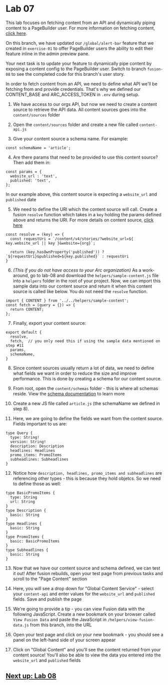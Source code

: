 # Lab 07
This lab focuses on fetching content from an API and dynamically piping content to a PageBuilder user.  For more information on fetching content, [click here](https://redirector.arcpublishing.com/alc/arc-products/pagebuilder/fusion/documentation/recipes/fetching-content.md?version=2.7).

On this branch, we have updated our `/global/alert-bar` feature that we created in `exercise-01` to offer PageBuilder users the ability to edit their feature inline in the admin preview pane.

Your next task is to update your feature to dynamically pipe content by exposing a content config to the PageBuilder user. Switch to branch `fusion-08` to see the completed code for this branch's user story.

In order to fetch content from an API, we need to define what API we'll be fetching from and provide credentials. That's why we defined our CONTENT_BASE and ARC_ACCESS_TOKEN in `.env` during setup. 

1. We have access to our orgs API, but now we need to create a content source to retrieve the API data. All content sources goes into the `content/sources` folder

2. Open the `content/sources` folder and create a new file called `content-api.js`

3. Give your content source a schema name. For example:
```
const schemaName = 'article';
```

4. Are there params that need to be provided to use this content source? Then add them in:
```
const params = {
  website_url : 'text',
  published: 'text',
};
```
In our example above, this content source is expecting a `website_url` and `published` date

5. We need to define the URI which the content source will call. Create a fusion `resolve` function which takes in a `key` holding the params defined above and returns the URI. For more details on content source, [click here](https://redirector.arcpublishing.com/alc/arc-products/pagebuilder/fusion/documentation/recipes/defining-content-source.md?version=2.6)
```
const resolve = (key) => {
  const requestUri = `/content/v4/stories/?website_url=${ key.website_url || key }&website={org}`;

  return (key.hasOwnProperty('published')) ? `${requestUri}&published=${key.published}` : requestUri
}
```

6. *(This if you do not have access to your Arc organization)* As a work-around, go to lab-08 and download the `helpers/sample-content.js` file into a `helpers` folder in the root of your project. Now, we can import this sample data into our content source and return it when this content source is called like below. You do not need the `resolve` function.

```
import { CONTENT } from '../../helpers/sample-content';
const fetch = (query = {}) => {
  return CONTENT;
};
```

7. Finally, export your content source:
```
export default {
  resolve,
  fetch,  // you only need this if using the sample data mentioned on step #11
  params,
  schemaName,
}
```

8. Since content sources usually return a lot of data, we need to define what fields we want in order to reduce the size and improve performance. This is done by creating a schema for our content source.

9. From root, open the `content/schemas` folder - this is where all schemas reside. View the [schema documentation](https://redirector.arcpublishing.com/alc/arc-products/pagebuilder/fusion/documentation/recipes/using-graphql-schema.md) to learn more

10. Create a new JS file called `article.js` (the schemaName we defined in step 8). 

11. Here, we are going to define the fields we want from the content source. Fields important to us are:
```
type Query {
  type: String!
  version: String!
  description: Description
  headlines: Headlines
  promo_items: PromoItems
  subheadlines: Subheadlines
}
```

12. Notice how `description, headlines, promo_items and subheadlines` are referencing other types - this is because they hold objetcs. So we need to define those as well:
```
type BasicPromoItems {
  type: String
  url: String
}
type Description {
  basic: String
}
type Headlines {
  basic: String
}
type PromoItems {
  basic: BasicPromoItems
}
type Subheadlines {
  basic: String
}
```

13. Now that we have our content source and schema defined, we can test it out! After fusion rebuilds, open your test page from previous tasks and scroll to the "Page Content" section

14. Here, you will see a drop down for "Global Content Service" - select your `content-api` and enter values for the `website_url` and `published` fields. Save and publish the page

15. We're going to provide a tip - you can view Fusion data with the following JavaScript. Create a new bookmark on your browser called `View Fusion Data` and paste the JavaScript in `/helpers/view-fusion-data.js` from this branch, into the URL

16. Open your test page and click on your new bookmark - you should see a panel on the left-hand side of your screen appear

17. Click on "Global Content" and you'll see the content returned from your content source! You'll also be able to view the data you entered into the `website_url` and `published` fields

## [Next up: Lab 08](https://github.com/wapopartners/Fusion-Training-User-Stories/tree/lab-08)
